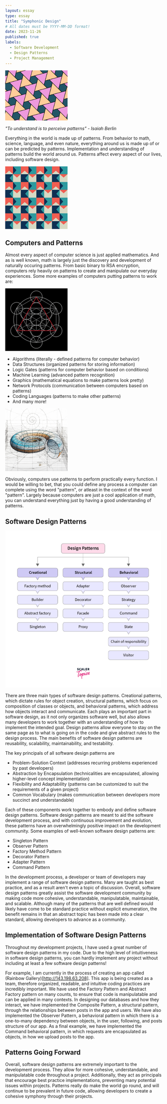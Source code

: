 ```yaml
---
layout: essay
type: essay
title: "Symphonic Design"
# All dates must be YYYY-MM-DD format!
date: 2023-11-26
published: true
labels:
  - Software Development 
  - Design Patterns
  - Project Management
---
```


<img width="200px" class="rounded float-start pe-4" src="../img/patterns/TriangleTesselation.png">

*"To understand is to perceive patterns" - Isaiah Berlin*

Everything in the world is made up of patterns. From behavior to math, science, language, and even nature, everything around us is made up of or can be predicted by patterns. Implementation and understanding of patterns build the world around us. Patterns affect every aspect of our lives, including software design. 

<img width="200px" class="rounded float-end pe-4" src="../img/patterns/squarish.jpeg">

## Computers and Patterns 

Almost every aspect of computer science is just applied mathematics. And as is well known, math is largely just the discovery and development of naturally occuring patterns. From basic binary to RSA encryption, computers rely heavily on patterns to create and manipulate our everyday experiences. Some more examples of computers putting patterns to work are: 

<img width="200px" class="rounded float-start pe-4" src="../img/patterns/mathDes-1.png">

* Algorithms (literally - defined patterns for computer behavior)
* Data Structures (organized patterns for storing information)
* Logic Gates (patterns for computer behavior based on conditions)
* Machine Learning (advanced pattern recognition)
* Graphics (mathematical equations to make patterns look pretty)
* Network Protocols (communication between computers based on patterns)
* Coding Languages (patterns to make other patterns)
* And many more!

<img width="200px" class="rounded float-start pe-4" src="../img/patterns/mathDes-2.jpeg">

Obviously, computers use patterns to perform practically every function. I would be willing to bet, that you could define any process a computer can complete using the word "pattern", or atleast in the context of the word "pattern". Largely because computers are just a cool application of math, you can understand everything just by having a good understanding of patterns. 

## Software Design Patterns 

<img width="500px" class="rounded float-end pe-4" src="../img/patterns/software-des-1.webp">

There are three main types of software design patterns. Creational patterns, which dictate rules for object creation, structural patterns, which focus on composition of classes or objects, and behavioral patterns, which address how objects interact and communicate. Each plays an important part in software design, as it not only organizes software well, but also allows many developers to work together with an understanding of how to implement the intended goal. Design patterns allow everyone to stay on the same page as to what is going on in the code and give abstract rules to the design process. The main benefits of software design patterns are reusability, scalability, maintainability, and testability. 

The key principals of all software design patterns are 

* Problem-Solution Context (addresses recurring problems experienced by past developers)
* Abstraction by Encapsulation (technicalities are encapsulated, allowing higher-level concept implementation)
* Flexibility and Adaptability (patterns can be customized to suit the requirements of a given project)
* Common Vocabulary (makes communication between developers more succinct and understandable)

Each of these components work together to embody and define software design patterns. Software design patterns are meant to aid the software development process, and with continuous improvement and evolution, these patterns have an overwhelmingly positive impact on the development community. Some examples of well-known software design patterns are: 

* Singleton Pattern
* Observer Pattern
* Factory Method Pattern
* Decorator Pattern
* Adapter Pattern
* Command Pattern

In the development process, a developer or team of developers may implement a range of software design patterns. Many are taught as best practice, and as a result aren't even a topic of discussion. Overall, software design patterns greatly assist the software development community by making code more cohesive, understandable, manipulatable, maintainable, and scalable. Although many of the patterns that are well defined would likely have come to be standard practice without explicit enumeration, the benefit remains in that an abstract topic has been made into a clear standard, allowing developers to advance as a community. 

## Implementation of Software Design Patterns 

Throughout my development projects, I have used a great number of software design patterns in my code. Due to the high level of intuitiveness in software design patterns, you can hardly implement any project without including at least a few software design patterns! 

For example, I am currently in the process of creating an app called (Rainbow Gallery)[http://143.198.63.208]. This app is being created as a team, therefore organized, readable, and intuitive coding practices are incredibly important. We have used the Factory Pattern and Abstract Factory pattern on many counts, to ensure that code is manipulatable and can be applied in many contexts. In designing our databases and how they interact, we have implemented the Composite Pattern, a structural pattern, through the relationships between posts in the app and users. We have also implemented the Observer Pattern, a behavioral pattern in which there is a one-to-many dependency between objects, in the user, following, and posts structure of our app. As a final example, we have implemented the Command behavioral pattern, in which requests are encapsulated as objects, in how we upload posts to the app. 


## Patterns Going Forward

Overall, software design patterns are extremely important to the development process. They allow for more cohesive, understandable, and manipulatable code throughout a project. Additionally, they act as principals that encourage best practice implementations, preventing many potential issues within projects. Patterns really do make the world go round, and will continue to be prevalent in future code, allowing developers to create a cohesive symphony through their projects.
